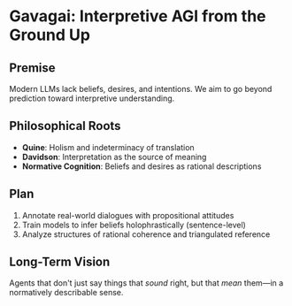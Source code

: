 # Gavagai: Interpretive AGI from the Ground Up

## Premise

Modern LLMs lack beliefs, desires, and intentions. We aim to go beyond prediction toward interpretive understanding.

## Philosophical Roots

- **Quine**: Holism and indeterminacy of translation
- **Davidson**: Interpretation as the source of meaning
- **Normative Cognition**: Beliefs and desires as rational descriptions

## Plan

1. Annotate real-world dialogues with propositional attitudes
2. Train models to infer beliefs holophrastically (sentence-level)
3. Analyze structures of rational coherence and triangulated reference

## Long-Term Vision

Agents that don't just say things that *sound* right, but that *mean* them—in a normatively describable sense.

